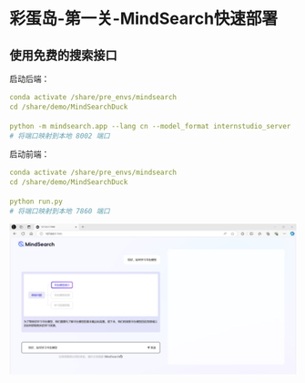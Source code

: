 # 彩蛋岛-第一关-MindSearch快速部署


## 使用免费的搜索接口

启动后端：
```yaml
conda activate /share/pre_envs/mindsearch
cd /share/demo/MindSearchDuck

python -m mindsearch.app --lang cn --model_format internstudio_server
# 将端口映射到本地 8002 端口
```

启动前端：
```yaml
conda activate /share/pre_envs/mindsearch
cd /share/demo/MindSearchDuck

python run.py
# 将端口映射到本地 7860 端口
```
![img.png](../L1/assets/L30101.png)